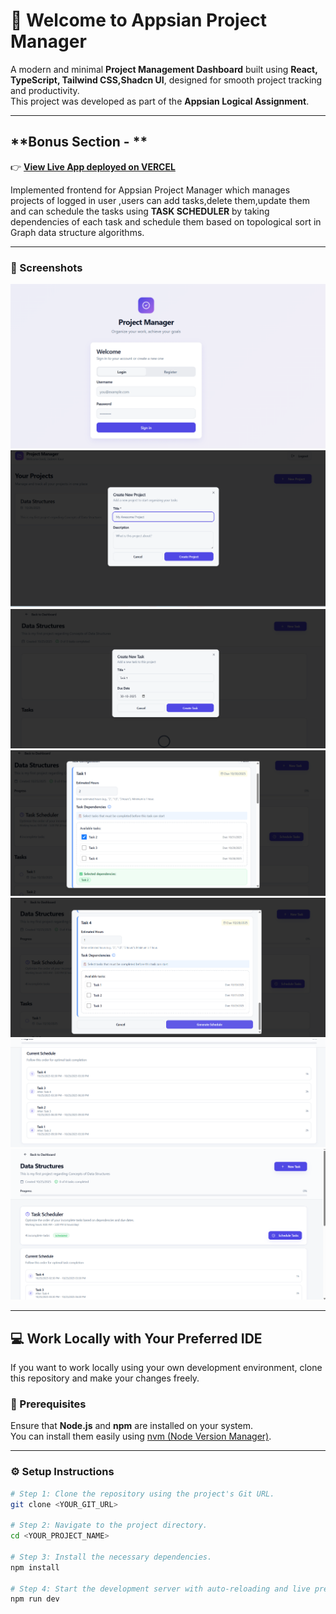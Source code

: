 # 🚀 Welcome to **Appsian Project Manager**

A modern and minimal **Project Management Dashboard** built using **React, TypeScript, Tailwind CSS,Shadcn UI**, designed for smooth project tracking and productivity.  
This project was developed as part of the **Appsian Logical Assignment**.

---

## **Bonus Section - **

👉 **[View Live App deployed on VERCEL](https://project-manager-appsian-frontend.vercel.app/)** 

Implemented frontend for Appsian Project Manager which manages projects of logged in user ,users can add tasks,delete them,update them and can schedule the tasks using **TASK SCHEDULER** by taking dependencies of each task and schedule them based on topological sort in Graph data structure algorithms.

---

### 📸 Screenshots

![Authentication Page](./assets/auth.png)
![Dashboard](./assets/add_proj.png)
![Project Details Page](./assets/add_task.png)
![Schedule Tasks](./assets/schedule.png)
![Add dependencies of one task upon other](./assets/add_dep.png)
![Order of Tasks scheduled](./assets/scheduled.png)
![Task Scheduler](./assets/Task_scheduler.png)

---

## 💻 Work Locally with Your Preferred IDE

If you want to work locally using your own development environment, clone this repository and make your changes freely.

### 🧰 Prerequisites

Ensure that **Node.js** and **npm** are installed on your system.  
You can install them easily using [nvm (Node Version Manager)](https://github.com/nvm-sh/nvm#installing-and-updating).

---

### ⚙️ Setup Instructions

```bash
# Step 1: Clone the repository using the project's Git URL.
git clone <YOUR_GIT_URL>

# Step 2: Navigate to the project directory.
cd <YOUR_PROJECT_NAME>

# Step 3: Install the necessary dependencies.
npm install

# Step 4: Start the development server with auto-reloading and live preview.
npm run dev
